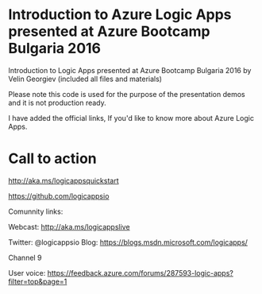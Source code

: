 # Introduction to Azure Logic Apps presented at Azure Bootcamp Bulgaria 2016

Introduction to Logic Apps presented at Azure Bootcamp Bulgaria 2016 by Velin Georgiev (included all files and materials)

Please note this code is used for the purpose of the presentation demos and it is not production ready.

I have added the official links, If you'd like to know more about Azure Logic Apps.

# Call to action
http://aka.ms/logicappsquickstart

https://github.com/logicappsio

Comunnity links:

Webcast: http://aka.ms/logicappslive

Twitter: @logicappsio
Blog: https://blogs.msdn.microsoft.com/logicapps/

Channel 9

User voice: https://feedback.azure.com/forums/287593-logic-apps?filter=top&page=1





